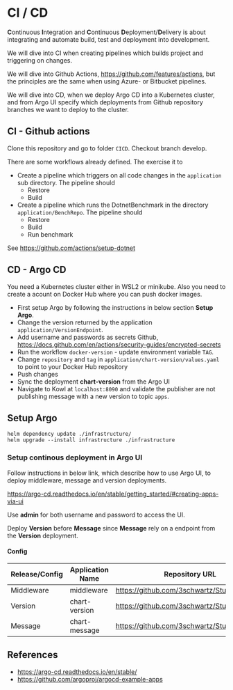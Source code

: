 # CI / CD

**C**ontinuous **I**ntegration and **C**ontinuous **D**eployment/**D**elivery is about integrating and automate build, test and deployment into development.

We will dive into CI when creating pipelines which builds project and triggering on changes.

We will dive into Github Actions, https://github.com/features/actions, but the principles are the same when using Azure- or Bitbucket pipelines.

We will dive into CD, when we deploy Argo CD into a Kubernetes cluster, and from Argo UI specify which deployments from Github repository branches we want to deploy to the cluster.

## CI - Github actions

Clone this repository and go to folder `CICD`. Checkout branch develop.

There are some workflows already defined. The exercise it to
- Create a pipeline which triggers on all code changes in the `application` sub directory. The pipeline should
    - Restore
    - Build
- Create a pipeline which runs the DotnetBenchmark in the directory `application/BenchRepo`. The pipeline should
    - Restore
    - Build
    - Run benchmark

See https://github.com/actions/setup-dotnet

## CD - Argo CD

You need a Kubernetes cluster either in WSL2 or minikube. Also you need to create a acount on Docker Hub where you can push docker images.

- First setup Argo by following the instructions in below section **Setup Argo**. 
- Change the version returned by the application `application/VersionEndpoint`.
- Add username and passwords as secrets Github, https://docs.github.com/en/actions/security-guides/encrypted-secrets
- Run the workflow `docker-version` - update environment variable `TAG`.
- Change `repository` and `tag` in `application/chart-version/values.yaml` to point to your Docker Hub repository
- Push changes
- Sync the deployment **chart-version** from the Argo UI
- Navigate to Kowl at `localhost:8090` and validate the publisher are not publishing message with a new version to topic `apps`.


## Setup Argo

```
helm dependency update ./infrastructure/
helm upgrade --install infrastructure ./infrastructure
```

### Setup continous deployment in Argo UI
 
 Follow instructions in below link, which describe how to use Argo UI, to deploy middleware, message and version deployments.

 https://argo-cd.readthedocs.io/en/stable/getting_started/#creating-apps-via-ui

Use **admin** for both username and password to access the UI.

Deploy **Version** before **Message** since **Message** rely on a endpoint from the **Version** deployment.

#### Config

| Release/Config | Application Name | Repository URL                             | Path                      | Namespace |
|----------------|------------------|--------------------------------------------|---------------------------|-----------|
| Middleware     | middleware       | https://github.com/3schwartz/StudyGroup.git | CICD/middleware                | default   |
| Version        | chart-version    | https://github.com/3schwartz/StudyGroup.git | CICD/application/chart-version | default   |
| Message        | chart-message    | https://github.com/3schwartz/StudyGroup.git | CICD/application/chart-message | default   |


## References
- https://argo-cd.readthedocs.io/en/stable/
- https://github.com/argoproj/argocd-example-apps